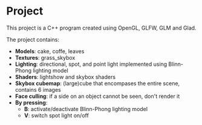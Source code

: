 # Project
This project is a C++ program created using OpenGL, GLFW, GLM and Glad.

The project contains:
* **Models**: cake, coffe, leaves
* **Textures**: grass_skybox
* **Lighting**: directional, spot, and point light implemented using Blinn-Phong lighting model
* **Shaders**: lightshow and skybox shaders
* **Skybox cubemap**: (large)cube that encompases the entire scene, contains 6 images
* **Face culling**: if a side on an object cannot be seen, don't render it
* **By pressing**:
  * **B**: activate/deactivate Blinn-Phong lighting model
  * **V**: switch spot light on/off
